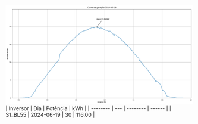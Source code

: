 ![My Image](19_06_2024-S1_BL55.png)
| Inversor | Dia | Potência | kWh    |
| -------- | --- | -------- | ------ |
| S1_BL55       | 2024-06-19  | 30       | 116.00 |